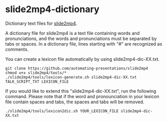 # slide2mp4-dictionary
Dictionary text files for [slide2mp4](https://github.com/automating-presentations/slide2mp4).  

A dictionary file for slide2mp4 is a text file containing words and pronunciations, and the words and pronunciations must be separated by tabs or spaces. In a dictionary file, lines starting with "#" are recognized as comments.  

You can create a lexicon file automatically by using slide2mp4-dic-XX.txt.

```
git clone https://github.com/automating-presentations/slide2mp4
chmod u+x slide2mp4/tools/*
./slide2mp4/tools/lexicon-generate.sh slide2mp4-dic-XX.txt TALK_SCRIPT_TXT LEXICON_FILE
```

If you would like to extend this "slide2mp4-dic-XX.txt", run the following command. Please note that if the word and pronounciation in your lexicon file contain spaces and tabs, the spaces and tabs will be removed.

```
./slide2mp4/tools/lexicon2dic.sh YOUR_LEXICON_FILE slide2mp4-dic-XX.txt
```
